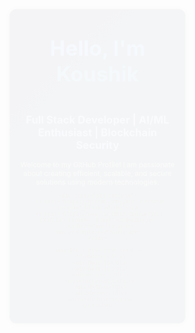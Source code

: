 <!DOCTYPE html>
<html lang="en">
<head>
  <meta charset="UTF-8">
  <meta name="viewport" content="width=device-width, initial-scale=1.0">
  <meta http-equiv="X-UA-Compatible" content="ie=edge">
  <title>Koushik - Full Stack Developer | AI/ML | Blockchain Security</title>
  <style>
    /* Basic reset */
    * {
      margin: 0;
      padding: 0;
      box-sizing: border-box;
    }

    body {
      font-family: 'Arial', sans-serif;
      background: #121212;
      color: #ffffff;
      height: 100vh;
      display: flex;
      justify-content: center;
      align-items: center;
      flex-direction: column;
    }

    /* Container */
    .container {
      text-align: center;
      max-width: 800px;
      padding: 20px;
      background: linear-gradient(135deg, #1E2A47, #2C3D66);
      border-radius: 15px;
      box-shadow: 0 0 20px rgba(0, 0, 0, 0.5);
      animation: fadeIn 2s ease-out;
    }

    /* Heading Styling */
    h1 {
      font-size: 3rem;
      color: #4e9af1;
      margin-bottom: 20px;
      animation: slideIn 1s ease-out;
    }

    h2 {
      font-size: 1.5rem;
      color: #a3c4f3;
      margin-bottom: 20px;
    }

    p {
      font-size: 1rem;
      color: #d1d1d1;
      margin: 10px 0;
    }

    .cta-buttons a {
      padding: 10px 20px;
      margin: 5px;
      color: #fff;
      background-color: #3498db;
      text-decoration: none;
      border-radius: 5px;
      font-weight: bold;
      transition: background-color 0.3s ease-in-out;
    }

    .cta-buttons a:hover {
      background-color: #2c87c8;
    }

    /* Tech Stack Grid */
    .tech-stack {
      display: flex;
      flex-wrap: wrap;
      justify-content: center;
      gap: 20px;
      margin-top: 30px;
    }

    .tech-stack div {
      background: #2c3e50;
      padding: 20px;
      border-radius: 8px;
      transition: transform 0.3s ease-in-out;
    }

    .tech-stack div:hover {
      transform: scale(1.1);
    }

    /* Animation keyframes */
    @keyframes fadeIn {
      0% {
        opacity: 0;
      }
      100% {
        opacity: 1;
      }
    }

    @keyframes slideIn {
      0% {
        transform: translateY(-30px);
      }
      100% {
        transform: translateY(0);
      }
    }
  </style>
</head>
<body>
  <div class="container">
    <h1>Hello, I'm <span style="color:#3498db">Koushik</span></h1>
    <h2>Full Stack Developer | AI/ML Enthusiast | Blockchain Security</h2>
    <p>Welcome to my GitHub Profile! I am passionate about creating efficient, scalable, and secure solutions using modern technologies.</p>
    
    <div class="cta-buttons">
      <a href="https://github.com/your-username" target="_blank">GitHub</a>
      <a href="https://www.linkedin.com/in/your-profile" target="_blank">LinkedIn</a>
      <a href="mailto:your-email@example.com">Email</a>
    </div>

    <section class="tech-stack">
      <div>React</div>
      <div>Node.js</div>
      <div>Next.js</div>
      <div>Express</div>
      <div>TailwindCSS</div>
      <div>Python</div>
      <div>Docker</div>
      <div>Kubernetes</div>
    </section>
  </div>

  <script>
    // Example of adding animation for the CTA Buttons
    const ctaButtons = document.querySelectorAll('.cta-buttons a');
    ctaButtons.forEach(button => {
      button.addEventListener('mouseover', () => {
        button.style.transform = 'scale(1.1)';
      });
      button.addEventListener('mouseout', () => {
        button.style.transform = 'scale(1)';
      });
    });
  </script>
</body>
</html>

